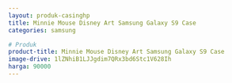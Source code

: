 ```yaml
---
layout: produk-casinghp
title: Minnie Mouse Disney Art Samsung Galaxy S9 Case
categories: samsung

# Produk
product-title: Minnie Mouse Disney Art Samsung Galaxy S9 Case
image-drive: 1lZNhiB1LJJgdim7QRx3bd6Stc1V628Ih
harga: 90000
---
```

